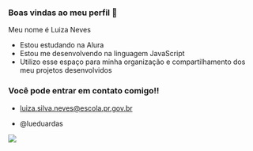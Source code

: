 ### Boas vindas ao meu perfil 💙

 Meu nome é Luiza Neves
- Estou estudando na Alura
- Estou me desenvolvendo na linguagem JavaScript
- Utilizo esse espaço para minha organização e compartilhamento dos meu projetos desenvolvidos

### Você pode entrar em contato comigo!!

- luiza.silva.neves@escola.pr.gov.br

- @lueduardas

![](https://media.tenor.com/vPjVz9HP_5AAAAAC/bellingham.gif)
